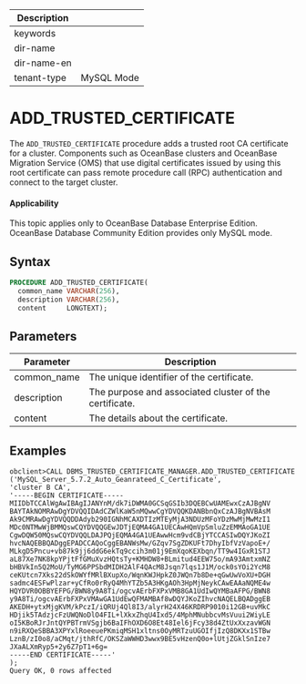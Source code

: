 | Description |                 |
|---------------|-----------------|
| keywords |                 |
| dir-name |                 |
| dir-name-en |                 |
| tenant-type | MySQL Mode |

# ADD_TRUSTED_CERTIFICATE

The `ADD_TRUSTED_CERTIFICATE` procedure adds a trusted root CA certificate for a cluster. Components such as OceanBase clusters and OceanBase Migration Service (OMS) that use digital certificates issued by using this root certificate can pass remote procedure call (RPC) authentication and connect to the target cluster.

<main id="notice" >
  <h4>Applicability</h4>
  <p>This topic applies only to OceanBase Database Enterprise Edition. OceanBase Database Community Edition provides only MySQL mode. </p>
</main>

## Syntax

```sql
PROCEDURE ADD_TRUSTED_CERTIFICATE(
  common_name VARCHAR(256),
  description VARCHAR(256),
  content     LONGTEXT);
```

## Parameters

| **Parameter** | **Description** |
|------------|----------------------------------------|
| common_name | The unique identifier of the certificate.  |
| description | The purpose and associated cluster of the certificate.  |
| content | The details about the certificate.  |

## Examples

```shell
obclient>CALL DBMS_TRUSTED_CERTIFICATE_MANAGER.ADD_TRUSTED_CERTIFICATE
('MySQL_Server_5.7.2_Auto_Geanrateed_C_Certificate',
'cluster B CA',
'-----BEGIN CERTIFICATE-----
MIIDbTCCAlWgAwIBAgIJANYnM/dk7iDWMA0GCSqGSIb3DQEBCwUAMEwxCzAJBgNV
BAYTAkNOMRAwDgYDVQQIDAdCZWlKaW5nMQwwCgYDVQQKDANBbnQxCzAJBgNVBAsM
Ak9CMRAwDgYDVQQDDAdyb290IGNhMCAXDTIzMTEyMjA3NDUzMFoYDzMwMjMwMzI1
MDc0NTMwWjBMMQswCQYDVQQGEwJDTjEQMA4GA1UECAwHQmVpSmluZzEMMAoGA1UE
CgwDQW50MQswCQYDVQQLDAJPQjEQMA4GA1UEAwwHcm9vdCBjYTCCASIwDQYJKoZI
hvcNAQEBBQADggEPADCCAQoCggEBANWsMw/GZqv7SgZDKUFt7DhyIbfVzVapoE+/
MLkgD5Pncu+vb87k9jj6ddG6ekTq9ccih3m01j9EmXqoKEXbqn/TT9w4IGxR1STJ
aL87Xe7NK8kpYPjtFfGMuXvzHQtsTy+KMHDW8+BLmitud4EEW75o/mA93AmtxmNZ
bHBVkIn5Q2MoU/TyMG6PPSbdMIDH2AlF4QAcM8Jsqn7lqs1J1M/ock0sYOi2YcM8
ceKUtcn7Xks22dSkOWYfMRlBXupXo/WqnKWJHpkZ0JWQn7b8De+qGwUwVoXU+DGH
sadmc4ESFwPlzar+yCfRo0rRyQ4MhYTZb5A3HKgAOh3HpMjNeykCAwEAAaNQME4w
HQYDVR0OBBYEFPG/BWN8y9A8Ti/ogcvAErbFXPxVMB8GA1UdIwQYMBaAFPG/BWN8
y9A8Ti/ogcvAErbFXPxVMAwGA1UdEwQFMAMBAf8wDQYJKoZIhvcNAQELBQADggEB
AKEDH+ytxMjgKVM/kPczI/iQRUj4Ql8I3/alyrH24X46KRDRP9010i12GB+uvMkC
HDjik5TAdzjcFzUWQNoDlO4FIL+lXkxZhqU4Ixd5/4MphMNubbcvMsVuui2WiyLE
oI5KBoRJrJntQYPBTrmVSgjb6BaIFhOXD6O8Et48Iel6jFcy38d4ZtUxXxzavWGN
n9iRXQeSBBA3XPYxlRoeeuePKmiqMSH1xltns0OyMRTzuUGOIfjIzQ8DKXx1STBw
LznB/zI0o8/aCMqt/jthRfC/OKSZaWWHD3wwx9BE5vHzenQ0o+lUtjZGklSnIze7
JXaALXmRyp5+2y6Z7pT1+6g=
-----END CERTIFICATE-----'
);
Query OK, 0 rows affected
```
